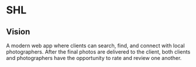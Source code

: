 # SHL

## Vision
A modern web app where clients can search, find, and connect with local photographers. After the final photos are delivered to the client, both clients and photographers have the opportunity to rate and review one another.